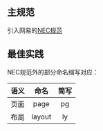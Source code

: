 ## 主规范

引入网易的[NEC规范](http://nec.netease.com/)

## 最佳实践

NEC规范外的部分命名缩写对应：

| 语义       | 命名    |  简写  |
| :----:    | :----:  | :----: |
| 页面       | page    |  pg   |
| 布局       | layout  |  ly   |
